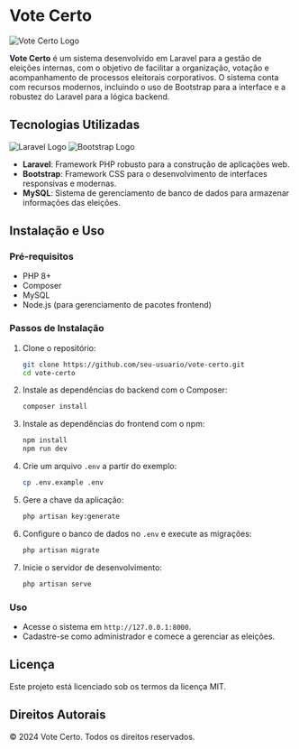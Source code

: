 
# Vote Certo

![Vote Certo Logo](path/para/sua/logo.png)

**Vote Certo** é um sistema desenvolvido em Laravel para a gestão de eleições internas, com o objetivo de facilitar a organização, votação e acompanhamento de processos eleitorais corporativos. O sistema conta com recursos modernos, incluindo o uso de Bootstrap para a interface e a robustez do Laravel para a lógica backend.

## Tecnologias Utilizadas

![Laravel Logo](https://img.shields.io/badge/Laravel-FF2D20?style=for-the-badge&logo=laravel&logoColor=white)
![Bootstrap Logo](https://img.shields.io/badge/Bootstrap-563D7C?style=for-the-badge&logo=bootstrap&logoColor=white)

- **Laravel**: Framework PHP robusto para a construção de aplicações web.
- **Bootstrap**: Framework CSS para o desenvolvimento de interfaces responsivas e modernas.
- **MySQL**: Sistema de gerenciamento de banco de dados para armazenar informações das eleições.

## Instalação e Uso

### Pré-requisitos

- PHP 8+
- Composer
- MySQL
- Node.js (para gerenciamento de pacotes frontend)

### Passos de Instalação

1. Clone o repositório:
   ```bash
   git clone https://github.com/seu-usuario/vote-certo.git
   cd vote-certo
   ```

2. Instale as dependências do backend com o Composer:
   ```bash
   composer install
   ```

3. Instale as dependências do frontend com o npm:
   ```bash
   npm install
   npm run dev
   ```

4. Crie um arquivo `.env` a partir do exemplo:
   ```bash
   cp .env.example .env
   ```

5. Gere a chave da aplicação:
   ```bash
   php artisan key:generate
   ```

6. Configure o banco de dados no `.env` e execute as migrações:
   ```bash
   php artisan migrate
   ```

7. Inicie o servidor de desenvolvimento:
   ```bash
   php artisan serve
   ```

### Uso

- Acesse o sistema em `http://127.0.0.1:8000`.
- Cadastre-se como administrador e comece a gerenciar as eleições.

## Licença

Este projeto está licenciado sob os termos da licença MIT.

## Direitos Autorais

© 2024 Vote Certo. Todos os direitos reservados.
